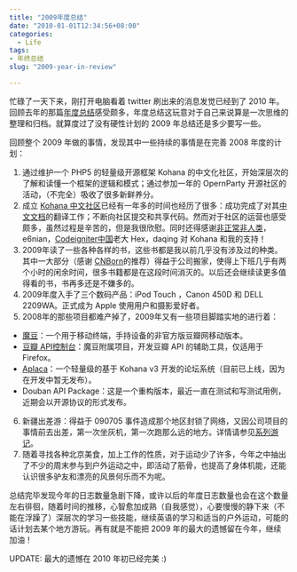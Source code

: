 ```yaml
---
title: "2009年度总结"
date: "2010-01-01T12:34:56+08:00"
categories:
  - Life
tags:
- 年终总结
slug: "2009-year-in-review"

---
```


忙碌了一天下来，刚打开电脑看着 twitter 刷出来的消息发觉已经到了 2010 年。回顾去年的那篇[年度总结][]感受颇多，年度总结这玩意对于自己来说算是一次思维的整理和归档。就算度过了没有硬性计划的 2009 年总结还是多少要写一些。

回顾整个 2009 年做的事情，发现其中一些持续的事情是在完善 2008 年度的计划：

1. 通过维护一个 PHP5 的轻量级开源框架 Kohana 的中文化社区，开始深层次的了解和读懂一个框架的逻辑和模式；通过参加一年的 OpernParty 开源社区的活动，（不完全）吸收了很多新鲜养分。
2. 成立 [Kohana 中文社区][]已经有一年多的时间也经历了很多：成功完成了对其[中文文档][]的翻译工作；不断向社区提交和共享代码。然而对于社区的运营也感受颇多，虽然过程是辛苦的，但是我很欣慰。同时还得感谢[非正常非人类][]，e6nian，[Codeigniter中国][]老大 Hex，daqing 对 Kohana 和我的支持！
3. 2009年读了一些各种各样的书，这些书都是我以前几乎没有涉及过的种类。其中一大部分（感谢 [CNBorn][]的推荐）得益于公司搬家，使得上下班几乎有两个小时的闲余时间，很多书籍都是在这段时间消灭的。以后还会继续读更多值得看的书，书再多还是不嫌多的。
4. 2009年度入手了三个数码产品：iPod Touch ，Canon 450D 和 DELL 2209WA。正式成为 Apple 使用用户和摄影爱好者。
5. 2008年的那些项目都难产掉了，2009年又有一些项目脚踏实地的进行着：<a href="http://icyleaf.com/2009/06/22/modou/" target="_self">

- [魔豆][]：一个用于移动终端，手持设备的非官方版豆瓣网移动版本。
- [豆瓣 API控制台][]：魔豆附属项目，开发豆瓣 API 的辅助工具，仅适用于Firefox。
- [Aplaca][Kohana 中文社区]：一个轻量级的基于 Kohana v3 开发的论坛系统（目前已上线，因为在开发中暂无发布）。
- Douban API Package：这是一个重构版本，最近一直在测试和写测试用例，近期会以开源协议的形式发布。

6. 新疆出差游：得益于 090705 事件造成那个地区封锁了网络，又因公司项目的事情前去出差，第一次坐灰机，第一次跑那么远的地方。详情请参见[系列游记][]。
7. 随着寻找各种北京美食，加上工作的性质，对于运动少了许多，今年之中抽出了不少的周末参与到户外运动之中，即活动了筋骨，也提高了身体机能，还能认识很多驴友和漂亮的风景何乐而不为呢。

总结完毕发现今年的日志数量急剧下降，或许以后的年度日志数量也会在这个数量左右徘徊，随着时间的推移，心智愈加成熟（自我感觉），心要慢慢的静下来（不能在浮躁了）深层次的学习一些技能，继续英语的学习和适当的户外运动，可能的话计划去某个地方游玩。再有就是不能把
2009 年的最大的遗憾留在今年，继续加油！

UPDATE: 最大的遗憾在 2010 年初已经完美 :)

  [年度总结]: http://icyleaf.com/2008/12/30/2008-year-in-review/
  [Kohana 中文社区]: http://kohana.cn
  [中文文档]: http://khnfans.cn/docs
  [非正常非人类]: http://iiiorz.net
  [Codeigniter中国]: http://codeigniter.org.cn
  [CNBorn]: http://cnborn.net
  [魔豆]: http://icyleaf.com/2009/06/22/modou/
  [豆瓣 API控制台]: http://icyleaf.com/2009/07/06/douban-api-console/
  [系列游记]: http://icyleaf.com/2009/11/18/xinjiang-yaxin-diary-1/
